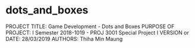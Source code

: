 # dots_and_boxes

PROJECT TITLE: Game Development - Dots and Boxes
PURPOSE OF PROJECT: I Semester 2018-1019 - PROJ 3001 Special Project I 
VERSION or DATE: 28/03/2019
AUTHORS: Thiha Min Maung
